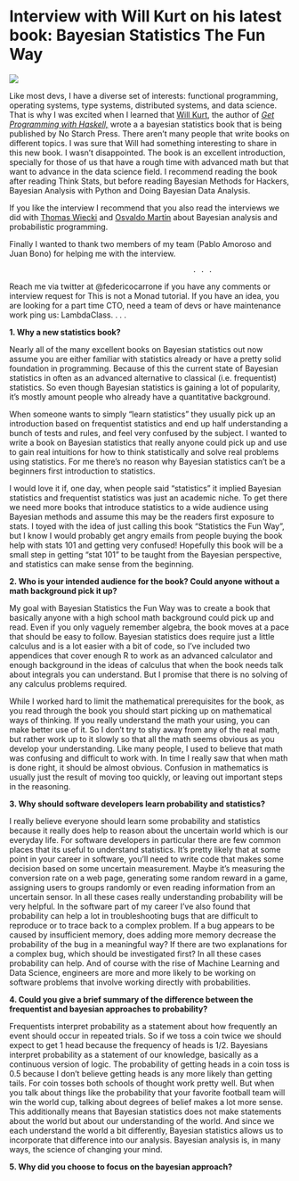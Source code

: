 # **Interview with** Will Kurt on his latest book: Bayesian Statistics The Fun Way


![](https://miro.medium.com/max/544/1*LDJcJQMeyOPU9lqAs98JBQ.jpeg?q=20)


Like most devs, I have a diverse set of interests: functional programming, operating systems, type systems, distributed systems, and data science. That is why I was excited when I learned that [Will Kurt](https://twitter.com/willkurt), the author of [_Get Programming with Haskell,_](https://www.manning.com/books/get-programming-with-haskell)  wrote a a bayesian statistics book that is being published by No Starch Press. There aren’t many people that write books on different topics. I was sure that Will had something interesting to share in this new book. I wasn’t disappointed. The book is an excellent introduction, specially for those of us that have a rough time with advanced math but that want to advance in the data science field. I recommend reading the book after reading Think Stats, but before reading Bayesian Methods for Hackers, Bayesian Analysis with Python and Doing Bayesian Data Analysis.

If you like the interview I recommend that you also read the interviews we did with [Thomas Wiecki](https://notamonadtutorial.com/inteview-with-thomas-wiecki-about-probabilistic-programming-and-pymc-66a12b6f3f2e) and [Osvaldo Martin](https://notamonadtutorial.com/interview-with-osvaldo-martin-about-bayesian-analysis-with-python-a696b2bce3ba) about Bayesian analysis and probabilistic programming.

Finally I wanted to thank two members of my team (Pablo Amoroso and Juan Bono) for helping me with the interview.

                                                  . . .
Reach me via twitter at @federicocarrone if you have any comments or interview request for This is not a Monad tutorial.
If you have an idea, you are looking for a part time CTO, need a team of devs or have maintenance work ping us: LambdaClass.
                                                  . . .

**1. Why a new statistics book?**

Nearly all of the many excellent books on Bayesian statistics out now assume you are either familiar with statistics already or have a pretty solid foundation in programming. Because of this the current state of Bayesian statistics in often as an advanced alternative to classical (i.e. frequentist) statistics. So even though Bayesian statistics is gaining a lot of popularity, it’s mostly amount people who already have a quantitative background.

When someone wants to simply “learn statistics” they usually pick up an introduction based on frequentist statistics and end up half understanding a bunch of tests and rules, and feel very confused by the subject. I wanted to write a book on Bayesian statistics that really anyone could pick up and use to gain real intuitions for how to think statistically and solve real problems using statistics. For me there’s no reason why Bayesian statistics can’t be a beginners first introduction to statistics.

I would love it if, one day, when people said “statistics” it implied Bayesian statistics and frequentist statistics was just an academic niche. To get there we need more books that introduce statistics to a wide audience using Bayesian methods and assume this may be the readers first exposure to stats. I toyed with the idea of just calling this book “Statistics the Fun Way”, but I know I would probably get angry emails from people buying the book help with stats 101 and getting very confused! Hopefully this book will be a small step in getting “stat 101” to be taught from the Bayesian perspective, and statistics can make sense from the beginning.

**2. Who is your intended audience for the book? Could anyone without a math background pick it up?**

My goal with Bayesian Statistics the Fun Way was to create a book that basically anyone with a high school math background could pick up and read. Even if you only vaguely remember algebra, the book moves at a pace that should be easy to follow. Bayesian statistics does require just a little calculus and is a lot easier with a bit of code, so I’ve included two appendices that cover enough R to work as an advanced calculator and enough background in the ideas of calculus that when the book needs talk about integrals you can understand. But I promise that there is no solving of any calculus problems required.

While I worked hard to limit the mathematical prerequisites for the book, as you read through the book you should start picking up on mathematical ways of thinking. If you really understand the math your using, you can make better use of it. So I don’t try to shy away from any of the real math, but rather work up to it slowly so that all the math seems obvious as you develop your understanding. Like many people, I used to believe that math was confusing and difficult to work with. In time I really saw that when math is done right, it should be almost obvious. Confusion in mathematics is usually just the result of moving too quickly, or leaving out important steps in the reasoning.

**3. Why should software developers learn probability and statistics?**

I really believe everyone should learn some probability and statistics because it really does help to reason about the uncertain world which is our everyday life. For software developers in particular there are few common places that its useful to understand statistics. It’s pretty likely that at some point in your career in software, you’ll need to write code that makes some decision based on some uncertain measurement. Maybe it’s measuring the conversion rate on a web page, generating some random reward in a game, assigning users to groups randomly or even reading information from an uncertain sensor. In all these cases really understanding probability will be very helpful. In the software part of my career I’ve also found that probability can help a lot in troubleshooting bugs that are difficult to reproduce or to trace back to a complex problem. If a bug appears to be caused by insufficient memory, does adding more memory decrease the probability of the bug in a meaningful way? If there are two explanations for a complex bug, which should be investigated first? In all these cases probability can help. And of course with the rise of Machine Learning and Data Science, engineers are more and more likely to be working on software problems that involve working directly with probabilities.

**4. Could you give a brief summary of the difference between the frequentist and bayesian approaches to probability?**

Frequentists interpret probability as a statement about how frequently an event should occur in repeated trials. So if we toss a coin twice we should expect to get 1 head because the frequency of heads is 1/2. Bayesians interpret probability as a statement of our knowledge, basically as a continuous version of logic. The probability of getting heads in a coin toss is 0.5 because I don’t believe getting heads is any more likely than getting tails. For coin tosses both schools of thought work pretty well. But when you talk about things like the probability that your favorite football team will win the world cup, talking about degrees of belief makes a lot more sense. This additionally means that Bayesian statistics does not make statements about the world but about our understanding of the world. And since we each understand the world a bit differently, Bayesian statistics allows us to incorporate that difference into our analysis. Bayesian analysis is, in many ways, the science of changing your mind.

**5. Why did you choose to focus on the bayesian approach?**
